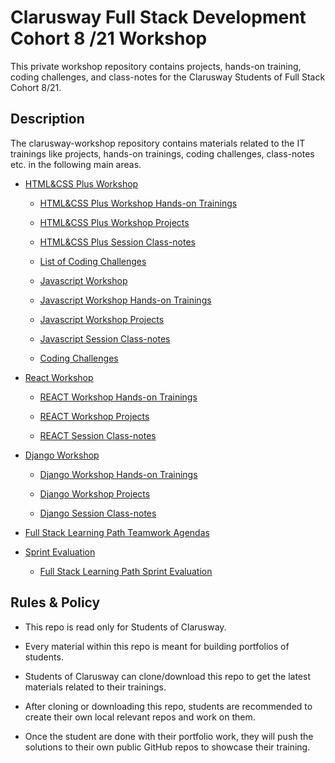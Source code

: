 # Clarusway Full Stack Development Cohort 8 /21 Workshop

This private workshop repository contains projects, hands-on training, coding challenges, and class-notes for the Clarusway Students of Full Stack Cohort 8/21.

## Description

The clarusway-workshop repository contains materials related to the IT trainings like projects, hands-on trainings, coding challenges, class-notes etc. in the following main areas.

- [HTML&CSS Plus Workshop](./html-css/README.md)

  - [HTML&CSS Plus Workshop Hands-on Trainings](./html-css/hands-on/README.md)

  - [HTML&CSS Plus Workshop Projects](./html-css/projects/README.md)

  - [HTML&CSS Plus Session Class-notes](./html-css/class-notes/README.md)

  - [List of Coding Challenges](./html-css/coding-challenges/README.md)

  - [Javascript Workshop](./javascript/README.md)

  - [Javascript Workshop Hands-on Trainings](./javascript/hands-on/README.md)

  - [Javascript Workshop Projects](./javascript/Projects/README.md)

  - [Javascript Session Class-notes](./javascript/class-notes/README.md)

  - [Coding Challenges](./javascript/coding-challenges/README.md)

- [React Workshop](./react/README.md)

  - [REACT Workshop Hands-on Trainings](./react/hands-on/README.md)
 
  - [REACT Workshop Projects](./react/projects/README.md)

  - [REACT Session Class-notes](./react/class-notes/README.md)


- [Django Workshop](./react-native/README.md)

  - [Django Workshop Hands-on Trainings](./django/hands-on/README.md)

  - [Django Workshop Projects](./django/projects/README.md)

  - [Django Session Class-notes](./django/class-notes/README.md)

- [Full Stack Learning Path Teamwork Agendas](./teamwork-agendas/README.md)


- [Sprint Evaluation](./sprint-evaluation/README.md)

    - [Full Stack Learning Path Sprint Evaluation](./sprint-evaluation/sprint/README.md)


## Rules & Policy

- This repo is read only for Students of Clarusway.

- Every material within this repo is meant for building portfolios of students.

- Students of Clarusway can clone/download this repo to get the latest materials related to their trainings.

- After cloning or downloading this repo, students are recommended to create their own local relevant repos and work on them.

- Once the student are done with their portfolio work, they will push the solutions to their own public GitHub repos to showcase their training.
